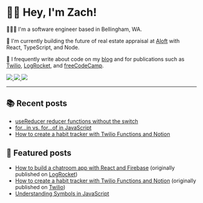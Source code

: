 # 👋🏻 Hey, I'm Zach!

👨🏻‍💻 I'm a software engineer based in Bellingham, WA.

🏡 I'm currently building the future of real estate appraisal at [Aloft](https://aloftappraisal.com/careers) with React, TypeScript, and Node.

📝 I frequently write about code on my [blog](https://www.zachsnoek.com/blog) and for publications such as [Twilio](https://www.twilio.com/blog/author/zach-snoek), [LogRocket](https://blog.logrocket.com/author/zachsnoek/), and [freeCodeCamp](https://www.freecodecamp.org/news/author/zachsnoek/).

<a href="https://www.zachsnoek.com" target="_blank">
    <img src="https://img.icons8.com/ios-glyphs/32/a5adf7/globe--v1.png"/>
</a>
<a href="https://www.linkedin.com/in/zach-snoek-5b327b179/" target="_blank">
    <img src="https://img.icons8.com/material-outlined/32/a5adf7/linkedin--v1.png"/>
</a>
<a href="https://twitter.com/zach_snoek" target="_blank">
    <img src="https://img.icons8.com/small/32/a5adf7/twitter-squared.png"/>
</a>

---

## 📚 Recent posts

<!-- BLOG POSTS -->

* [useReducer reducer functions without the switch](https://zachsnoek.com/blog/reducer-functions-without-the-switch)
* [for...in vs. for...of in JavaScript](https://zachsnoek.com/blog/for-in-vs-for-of)
* [How to create a habit tracker with Twilio Functions and Notion](https://zachsnoek.com/blog/create-a-habit-tracker-with-twilio-functions-and-notion)

## 🌟 Featured posts

* [How to build a chatroom app with React and Firebase](https://www.zachsnoek.com/blog/how-to-build-chatroom-app-react-firebase) (originally published on [LogRocket](https://blog.logrocket.com/how-to-build-chatroom-app-react-firebase/))
* [How to create a habit tracker with Twilio Functions and Notion](https://www.zachsnoek.com/blog/create-a-habit-tracker-with-twilio-functions-and-notion) (originally published on [Twilio](https://www.twilio.com/blog/create-a-habit-tracker-with-twilio-functions-and-notion))
* [Understanding Symbols in JavaScript](https://www.zachsnoek.com/blog/understanding-symbols-in-javascript)
